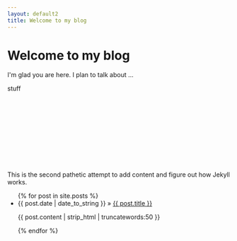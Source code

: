 ```yaml
---
layout: default2
title: Welcome to my blog
---
```


<!-- Begin code @ index2.md -->

# Welcome to my blog

I'm glad you are here. I plan to talk about ...

stuff

<div class="container">
  <svg class="svg-footicon green">
  <use xlink:href="{{ '/assets/favicon/jh-favico.svg' | relative_url }}"></use>
  </svg>
</div>

This is the second pathetic attempt to add content and figure out how Jekyll
works.

<ul>
{% for post in site.posts %}
  <li><span>{{ post.date | date_to_string }}</span> » <a href="{{ post.url | relative_url }}" title="{{ post.title }}">{{ post.title }}</a></li>
  <p>{{ post.content | strip_html | truncatewords:50 }}</p>
{% endfor %}
</ul>

<!-- End code @ index2.md -->

